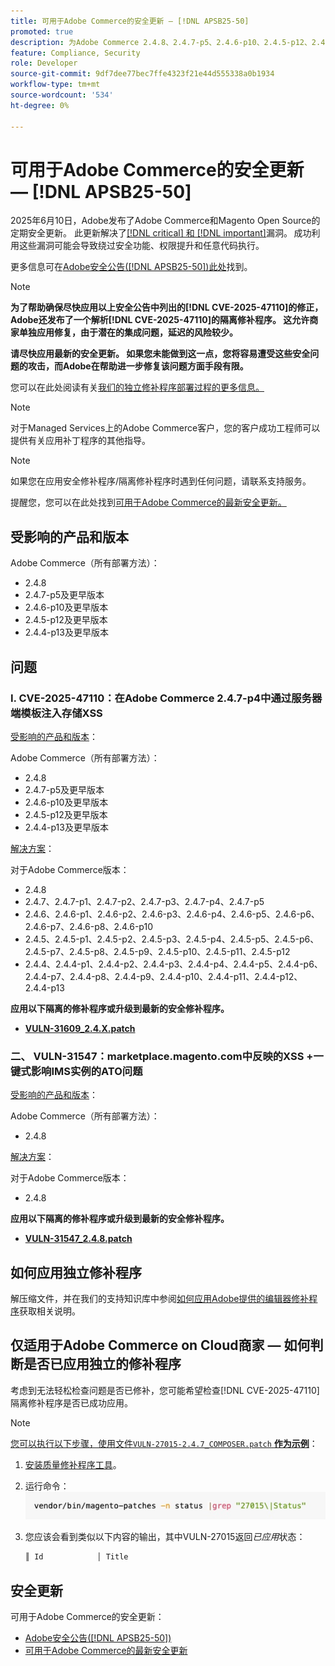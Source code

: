 ```yaml
---
title: 可用于Adobe Commerce的安全更新 — [!DNL APSB25-50]
promoted: true
description: 为Adobe Commerce 2.4.8、2.4.7-p5、2.4.6-p10、2.4.5-p12、2.4.4-p13及更早版本应用独立的修补程序以修复 [!DNL critical and important vulnerabilities] 。
feature: Compliance, Security
role: Developer
source-git-commit: 9df7dee77bec7ffe4323f21e44d555338a0b1934
workflow-type: tm+mt
source-wordcount: '534'
ht-degree: 0%

---
```


# 可用于Adobe Commerce的安全更新 — [!DNL APSB25-50]

2025年6月10日，Adobe发布了Adobe Commerce和Magento Open Source的定期安全更新。 此更新解决了[[!DNL critical] 和 [!DNL important]](https://helpx.adobe.com/security/severity-ratings.html)漏洞。 成功利用这些漏洞可能会导致绕过安全功能、权限提升和任意代码执行。

更多信息可在[Adobe安全公告([!DNL APSB25-50])此处](https://helpx.adobe.com/security/products/magento/apsb25-50.html)找到。

>[!NOTE]
>
>**为了帮助确保尽快应用以上安全公告中列出的[!DNL CVE-2025-47110]的修正，Adobe还发布了一个解析[!DNL CVE-2025-47110]的隔离修补程序。 这允许商家单独应用修复，由于潜在的集成问题，延迟的风险较少。**

**请尽快应用最新的安全更新。 如果您未能做到这一点，您将容易遭受这些安全问题的攻击，而Adobe在帮助进一步修复该问题方面手段有限。**

您可以在此处阅读有关[我们的独立修补程序部署过程的更多信息。](https://business.adobe.com/blog/introducing-enhanced-security-patch-deployment-and-communications-in-adobe-commerce)

>[!NOTE]
>
>对于Managed Services上的Adobe Commerce客户，您的客户成功工程师可以提供有关应用补丁程序的其他指导。

>[!NOTE]
>
>如果您在应用安全修补程序/隔离修补程序时遇到任何问题，请联系支持服务。

提醒您，您可以在此处找到[可用于Adobe Commerce的最新安全更新。](https://helpx.adobe.com/security/products/magento.html)

## 受影响的产品和版本

Adobe Commerce（所有部署方法）：

* 2.4.8
* 2.4.7-p5及更早版本
* 2.4.6-p10及更早版本
* 2.4.5-p12及更早版本
* 2.4.4-p13及更早版本

## 问题

### I. CVE-2025-47110：在Adobe Commerce 2.4.7-p4中通过服务器端模板注入存储XSS

<u>受影响的产品和版本</u>：

Adobe Commerce（所有部署方法）：

* 2.4.8
* 2.4.7-p5及更早版本
* 2.4.6-p10及更早版本
* 2.4.5-p12及更早版本
* 2.4.4-p13及更早版本

<u>解决方案</u>：

对于Adobe Commerce版本：

* 2.4.8
* 2.4.7、2.4.7-p1、2.4.7-p2、2.4.7-p3、2.4.7-p4、2.4.7-p5
* 2.4.6、2.4.6-p1、2.4.6-p2、2.4.6-p3、2.4.6-p4、2.4.6-p5、2.4.6-p6、2.4.6-p7、2.4.6-p8、2.4.6-p10
* 2.4.5、2.4.5-p1、2.4.5-p2、2.4.5-p3、2.4.5-p4、2.4.5-p5、2.4.5-p6、2.4.5-p7、2.4.5-p8、2.4.5-p9、2.4.5-p10、2.4.5-p11、2.4.5-p12
* 2.4.4、2.4.4-p1、2.4.4-p2、2.4.4-p3、2.4.4-p4、2.4.4-p5、2.4.4-p6、2.4.4-p7、2.4.4-p8、2.4.4-p9、2.4.4-p10、2.4.4-p11、2.4.4-p12、2.4.4-p13

**应用以下隔离的修补程序或升级到最新的安全修补程序。**

* **[VULN-31609_2.4.X.patch](assets/VULN-31609_2.4.X_patch.zip)**

### 二、 VULN-31547：marketplace.magento.com中反映的XSS +一键式影响IMS实例的ATO问题

<u>受影响的产品和版本</u>：

Adobe Commerce（所有部署方法）：

* 2.4.8

<u>解决方案</u>：

对于Adobe Commerce版本：

* 2.4.8

**应用以下隔离的修补程序或升级到最新的安全修补程序。**

* **[VULN-31547_2.4.8.patch](assets/VULN-31547_2.4.8_patch.zip)**

## 如何应用独立修补程序

解压缩文件，并在我们的支持知识库中参阅[如何应用Adobe提供的编辑器修补程序](https://experienceleague.adobe.com/docs/commerce-knowledge-base/kb/how-to/how-to-apply-a-composer-patch-provided-by-magento.html)获取相关说明。

## 仅适用于Adobe Commerce on Cloud商家 — 如何判断是否已应用独立的修补程序

考虑到无法轻松检查问题是否已修补，您可能希望检查[!DNL CVE-2025-47110]隔离修补程序是否已成功应用。

>[!NOTE]
>
><u>您可以执行以下步骤，使用文件`VULN-27015-2.4.7_COMPOSER.patch` **作为示例**</u>：

1. [安装质量修补程序工具](https://experienceleague.adobe.com/docs/commerce-operations/tools/quality-patches-tool/usage.html)。
1. 运行命令： <br>
   ![cve-2024-34102-tell-if-patch-applied-code](assets/cve-2024-34102-tell-if-patch-applied-code.png)
1. 您应该会看到类似以下内容的输出，其中VULN-27015返回&#x200B;*已应用*&#x200B;状态：

   ```bash
   ║ Id            │ Title                                                        │ Category        │ Origin                 │ Status      │ Details                                          ║ ║ N/A           │ ../m2-hotfixes/VULN-27015-2.4.7_COMPOSER_patch.patch      │ Other           │ Local                  │ Applied     │ Patch type: Custom                                
   ```

<!-- For Step 2:
     ```bash
    vendor/bin/magento-patches -n status |grep "27015\|Status"
     ```
-->

## 安全更新

可用于Adobe Commerce的安全更新：

* [Adobe安全公告([!DNL APSB25-50])](https://helpx.adobe.com/security/products/magento/apsb25-50.html)
* [可用于Adobe Commerce的最新安全更新](https://helpx.adobe.com/security/products/magento.html)
